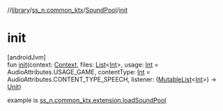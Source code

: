 //[library](../../../index.md)/[ss_n.common_ktx](../index.md)/[SoundPool](index.md)/[init](init.md)

# init

[androidJvm]\
fun [init](init.md)(context: [Context](https://developer.android.com/reference/kotlin/android/content/Context.html), files: [List](https://kotlinlang.org/api/latest/jvm/stdlib/kotlin.collections/-list/index.html)&lt;[Int](https://kotlinlang.org/api/latest/jvm/stdlib/kotlin/-int/index.html)&gt;, usage: [Int](https://kotlinlang.org/api/latest/jvm/stdlib/kotlin/-int/index.html) = AudioAttributes.USAGE_GAME, contentType: [Int](https://kotlinlang.org/api/latest/jvm/stdlib/kotlin/-int/index.html) = AudioAttributes.CONTENT_TYPE_SPEECH, listener: ([MutableList](https://kotlinlang.org/api/latest/jvm/stdlib/kotlin.collections/-mutable-list/index.html)&lt;[Int](https://kotlinlang.org/api/latest/jvm/stdlib/kotlin/-int/index.html)&gt;) -&gt; [Unit](https://kotlinlang.org/api/latest/jvm/stdlib/kotlin/-unit/index.html))

example is [ss_n.common_ktx.extension.loadSoundPool](../../ss_n.common_ktx.extension/load-sound-pool.md)
